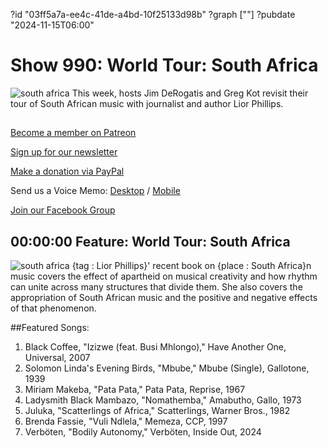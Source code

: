 ?id "03ff5a7a-ee4c-41de-a4bd-10f25133d98b"
?graph [""]
?pubdate "2024-11-15T06:00"
# Show 990: World Tour: South Africa
![south africa](https://static.soundopinions.org/images/2024/9781501383427.jpg)
This week, hosts Jim DeRogatis and Greg Kot revisit their tour of South African music with journalist and author Lior Phillips.

## 

[Become a member on Patreon](https://bit.ly/3slWZvc)

[Sign up for our newsletter](https://bit.ly/3eEvRnG)

[Make a donation via PayPal](https://bit.ly/3dmt9lU)

Send us a Voice Memo: [Desktop](http://bit.ly/2RyD5Ah) / [Mobile](http://sayhi.chat/soundops)

[Join our Facebook Group](https://bit.ly/3sivr9T)



## 00:00:00 Feature: World Tour: South Africa
![south africa](https://static.soundopinions.org/images/2024/9781501383427.jpg)
{tag : Lior Phillips}' recent book on {place : South Africa}n music covers the effect of apartheid on musical creativity and how rhythm can unite across many structures that divide them. She also covers the appropriation of South African music and the positive and negative effects of that phenomenon.



##Featured Songs:

1. Black Coffee, "Izizwe (feat. Busi Mhlongo)," Have Another One, Universal, 2007
1. Solomon Linda's Evening Birds, "Mbube," Mbube (Single), Gallotone, 1939
1. Miriam Makeba, "Pata Pata," Pata Pata, Reprise, 1967
1. Ladysmith Black Mambazo, "Nomathemba," Amabutho, Gallo, 1973
1. Juluka, "Scatterlings of Africa," Scatterlings, Warner Bros., 1982
1. Brenda Fassie, "Vuli Ndlela," Memeza, CCP, 1997
1. Verböten, "Bodily Autonomy," Verböten, Inside Out, 2024